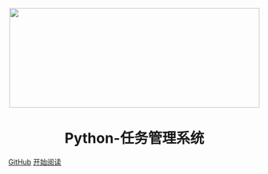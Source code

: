 <p align="center">
<img src="https://s1.ax1x.com/2022/11/19/zuyY5j.png" width="500" height="200"/>
</p>
<h1 align="center">Python-任务管理系统</h1>

[GitHub](https://github.com/linxi-520/Task)
[开始阅读](#首页)





